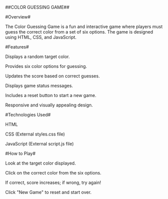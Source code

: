 ##COLOR GUESSING GAME##

#Overview#

The Color Guessing Game is a fun and interactive game where players must guess the correct color from a set of six options. The game is designed using HTML, CSS, and JavaScript.

#Features#

Displays a random target color.

Provides six color options for guessing.

Updates the score based on correct guesses.

Displays game status messages.

Includes a reset button to start a new game.

Responsive and visually appealing design.

#Technologies Used#

HTML

CSS (External styles.css file)

JavaScript (External script.js file)

#How to Play#

Look at the target color displayed.

Click on the correct color from the six options.

If correct, score increases; if wrong, try again!

Click "New Game" to reset and start over.